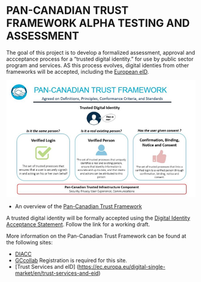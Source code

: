 # PAN-CANADIAN TRUST FRAMEWORK ALPHA TESTING AND ASSESSMENT

The goal of this project is to develop a formalized assessment, approval and accceptance process for a “trusted digital identity.” for use by public sector program and services. AS this process evolves, digital identies from other frameworks will be accepted, including the [European eID](https://ec.europa.eu/digital-single-market/en/trust-services-and-eid).

![alt text](./pctf-overview.jpg "Pan-Canadian Trust Framework")

* An overview of the [Pan-Canadian Trust Framework](./pctf-overview.md)

A trusted digital identity will be formally accepted using the [Digital Identity Acceptance Statement](./assessment/digital-identity-acceptance-statement.md). Follow the link for a working draft.

More information on the Pan-Canadian Trust Framework can be found at the following sites:

* [DIACC](https://diacc.ca)
* [GCcollab](https://gccollab.ca) Registration is required for this site.
* [Trust Services and eID] (https://ec.europa.eu/digital-single-market/en/trust-services-and-eid)
